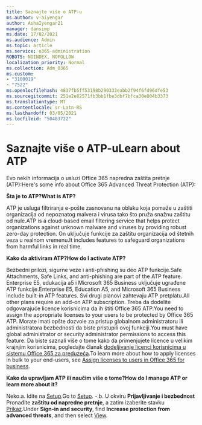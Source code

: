 ```yaml
---
title: Saznajte više o ATP-u
ms.author: v-aiyengar
author: AshaIyengar21
manager: dansimp
ms.date: 17/02/2021
ms.audience: Admin
ms.topic: article
ms.service: o365-administration
ROBOTS: NOINDEX, NOFOLLOW
localization_priority: Normal
ms.collection: Adm_O365
ms.custom:
- "3100019"
- "7522"
ms.openlocfilehash: 4837fb5ff53198b290333eabb2f94f6fd96dfe53
ms.sourcegitcommit: 251e2e82571fb3bb1fbe3dbf7bfca30e004b3373
ms.translationtype: MT
ms.contentlocale: sr-Latn-RS
ms.lasthandoff: 03/05/2021
ms.locfileid: "50483722"
---
```

# <a name="learn-about-atp"></a><span data-ttu-id="3f9cc-102">Saznajte više o ATP-u</span><span class="sxs-lookup"><span data-stu-id="3f9cc-102">Learn about ATP</span></span>

<span data-ttu-id="3f9cc-103">Evo nekih informacija o usluzi Office 365 napredna zaštita pretnje (ATP):</span><span class="sxs-lookup"><span data-stu-id="3f9cc-103">Here's some info about Office 365 Advanced Threat Protection (ATP):</span></span>

<span data-ttu-id="3f9cc-104">**Šta je to ATP?**</span><span class="sxs-lookup"><span data-stu-id="3f9cc-104">**What is ATP?**</span></span>

<span data-ttu-id="3f9cc-105">ATP je usluga filtriranja e-pošte zasnovanu na oblaku koja pomaže u zaštiti organizacija od nepoznatog malvera i virusa tako što pruža snažnu zaštitu od nule.</span><span class="sxs-lookup"><span data-stu-id="3f9cc-105">ATP is a cloud-based email filtering service that helps protect organizations against unknown malware and viruses by providing robust zero-day protection.</span></span> <span data-ttu-id="3f9cc-106">On uključuje funkcije za zaštitu organizacija od štetnih veza u realnom vremenu.</span><span class="sxs-lookup"><span data-stu-id="3f9cc-106">It includes features to safeguard organizations from harmful links in real time.</span></span>

<span data-ttu-id="3f9cc-107">**Kako da aktiviram ATP?**</span><span class="sxs-lookup"><span data-stu-id="3f9cc-107">**How do I activate ATP?**</span></span>

<span data-ttu-id="3f9cc-108">Bezbedni prilozi, sigurne veze i anti-phishing su deo ATP funkcije.</span><span class="sxs-lookup"><span data-stu-id="3f9cc-108">Safe Attachments, Safe Links, and anti-phishing are part of the ATP feature.</span></span> <span data-ttu-id="3f9cc-109">Enterprise E5, edukacija a5 i Microsoft 365 Business uključuje ugrađene ATP funkcije.</span><span class="sxs-lookup"><span data-stu-id="3f9cc-109">Enterprise E5, Education A5, and Microsoft 365 Business include built-in ATP features.</span></span> <span data-ttu-id="3f9cc-110">Svi drugi planovi zahtevaju ATP pretplatu.</span><span class="sxs-lookup"><span data-stu-id="3f9cc-110">All other plans require an add-on ATP subscription.</span></span> <span data-ttu-id="3f9cc-111">Treba da dodelite odgovarajuće licence korisnicima da ih štiti Office 365 ATP.</span><span class="sxs-lookup"><span data-stu-id="3f9cc-111">You need to assign the appropriate licenses to your users to be protected by Office 365 ATP.</span></span> <span data-ttu-id="3f9cc-112">Morate imati opšte dozvole za pristup globalnom administratoru ili administratora bezbednosti da biste pristupili ovoj funkciji.</span><span class="sxs-lookup"><span data-stu-id="3f9cc-112">You must have global administrator or security administrator permissions to access this feature.</span></span> <span data-ttu-id="3f9cc-113">Da biste saznali više o tome kako da primenjujete licence u velikim krajnjim korisnicima, pogledajte članak [dodeljivanje licenci korisnicima u sistemu Office 365 za preduzeća](https://go.microsoft.com/fwlink/?linkid=2093435).</span><span class="sxs-lookup"><span data-stu-id="3f9cc-113">To learn more about how to apply licenses in bulk to your end-users, see [Assign licenses to users in Office 365 for business](https://go.microsoft.com/fwlink/?linkid=2093435).</span></span>

<span data-ttu-id="3f9cc-114">**Kako da upravljam ATP ili naučim više o tome?**</span><span class="sxs-lookup"><span data-stu-id="3f9cc-114">**How do I manage ATP or learn more about it?**</span></span>

<span data-ttu-id="3f9cc-115">Neko.</span><span class="sxs-lookup"><span data-stu-id="3f9cc-115">a.</span></span> <span data-ttu-id="3f9cc-116">Idite na [Setup](https://go.microsoft.com/fwlink/p/?linkid=2075721).</span><span class="sxs-lookup"><span data-stu-id="3f9cc-116">Go to [Setup](https://go.microsoft.com/fwlink/p/?linkid=2075721).</span></span>
<span data-ttu-id="3f9cc-117">-.</span><span class="sxs-lookup"><span data-stu-id="3f9cc-117">b.</span></span> <span data-ttu-id="3f9cc-118">U okviru **Prijavljivanje i bezbednost** Pronađite **zaštitu od napredne pretnje**, a zatim izaberite stavku [Prikaz](https://go.microsoft.com/fwlink/?linkid=2109302).</span><span class="sxs-lookup"><span data-stu-id="3f9cc-118">Under **Sign-in and security**, find **Increase protection from advanced threats**, and then select [View](https://go.microsoft.com/fwlink/?linkid=2109302).</span></span>
